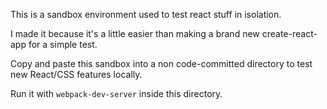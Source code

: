 This is a sandbox environment used to test react stuff in isolation.

I made it because it's a little easier than making a brand new create-react-app for a simple test.

Copy and paste this sandbox into a non code-committed directory to test new React/CSS features locally.

Run it with `webpack-dev-server` inside this directory.
